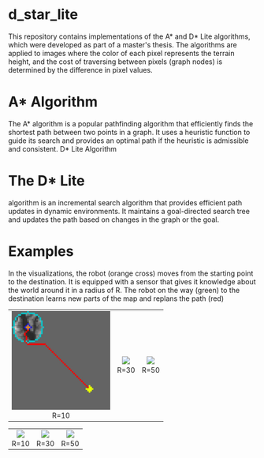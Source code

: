 # d_star_lite

This repository contains implementations of the A* and D* Lite algorithms, which were developed as part of a master's thesis. The algorithms are applied to images where the color of each pixel represents the terrain height, and the cost of traversing between pixels (graph nodes) is determined by the difference in pixel values.

# A* Algorithm
The A* algorithm is a popular pathfinding algorithm that efficiently finds the shortest path between two points in a graph. It uses a heuristic function to guide its search and provides an optimal path if the heuristic is admissible and consistent.
D* Lite Algorithm

# The D* Lite
algorithm is an incremental search algorithm that provides efficient path updates in dynamic environments. It maintains a goal-directed search tree and updates the path based on changes in the graph or the goal.

# Examples
In the visualizations, the robot (orange cross) moves from the starting point to the destination. It is equipped with a sensor that gives it knowledge about the world around it in a radius of R. The robot on the way (green) to the destination learns new parts of the map and replans the path (red)

<p align="center">
<table>
  <tr>
    <td align="center">
      <img src="https://github.com/Skwarson96/d_star_lite/blob/main/imgs/gifs/map1_r10.gif" width="200"/>
      <br>R=10
    </td>
    <td align="center">
      <img src="https://github.com/Skwarson96/d_star_lite/blob/main/imgs/gifs/map1_r30.gif" width="200"/>
      <br>R=30
    </td>
    <td align="center">
      <img src="https://github.com/Skwarson96/d_star_lite/blob/main/imgs/gifs/map1_r50.gif" width="200"/>
      <br>R=50
    </td>
  </tr>
</table>
</p>

<p align="center">
<table>
  <tr>
    <td align="center">
      <img src="https://github.com/Skwarson96/d_star_lite/blob/main/imgs/gifs/map6_r10.gif" width="200"/>
      <br>R=10
    </td>
    <td align="center">
      <img src="https://github.com/Skwarson96/d_star_lite/blob/main/imgs/gifs/map6_r30.gif" width="200"/>
      <br>R=30
    </td>
    <td align="center">
      <img src="https://github.com/Skwarson96/d_star_lite/blob/main/imgs/gifs/map6_r50.gif" width="200"/>
      <br>R=50
    </td>
  </tr>
</table>
</p>


  
